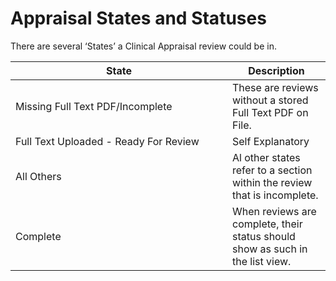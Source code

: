 # Appraisal States and Statuses

There are several ‘States’ a Clinical Appraisal review could be in.

<table><thead><tr><th width="331">State</th><th>Description</th></tr></thead><tbody><tr><td>Missing Full Text PDF/Incomplete</td><td>These are reviews without a stored Full Text PDF on File.</td></tr><tr><td>Full Text Uploaded - Ready For Review</td><td>Self Explanatory</td></tr><tr><td>All Others</td><td>Al other states refer to a section within the review that is incomplete.</td></tr><tr><td>Complete</td><td>When reviews are complete, their status should show as such in the list view.</td></tr></tbody></table>

